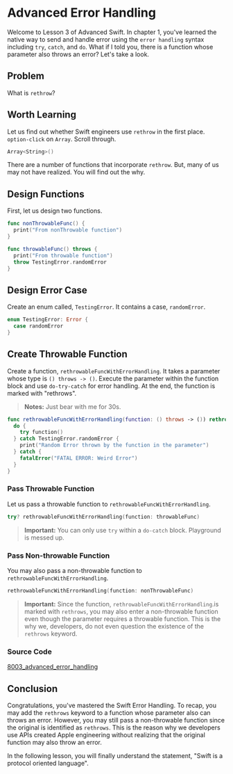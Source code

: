 # Advanced Error Handling
Welcome to Lesson 3 of Advanced Swift. In chapter 1, you've learned the native way to send and handle error using the `error handling` syntax including `try`, `catch`, and `do`. What if I told you, there is a function whose parameter also throws an error? Let's take a look.

## Problem
What is `rethrow`?

## Worth Learning
Let us find out whether Swift engineers use `rethrow` in the first place. `option-click` on `Array`. Scroll through.

```swift
Array<String>()
```

There are a number of functions that incorporate `rethrow`. But, many of us may not have realized. You will find out the why.

## Design Functions
First, let us design two functions.

```swift
func nonThrowableFunc() {
  print("From nonThrowable function")
}

func throwableFunc() throws {
  print("From throwable function")
  throw TestingError.randomError
}
```

## Design Error Case
Create an enum called, `TestingError`. It contains a case, `randomError`.

```swift
enum TestingError: Error {
  case randomError
}
```

## Create Throwable Function
Create a function, `rethrowableFuncWithErrorHandling`. It takes a parameter whose type is `() throws -> ()`. Execute the parameter within the function block and use `do-try-catch` for error handling. At the end, the function is marked with "rethrows".

> **Notes:** Just bear with me for 30s.

```swift
func rethrowableFuncWithErrorHandling(function: () throws -> ()) rethrows {
  do {
    try function()
  } catch TestingError.randomError {
    print("Random Error thrown by the function in the parameter")
  } catch {
    fatalError("FATAL ERROR: Weird Error")
  }
}
```

### Pass Throwable Function
Let us pass a throwable function to `rethrowableFuncWithErrorHandling`.

```swift
try? rethrowableFuncWithErrorHandling(function: throwableFunc)
```

> **Important:** You can only use `try` within a `do-catch` block. Playground is messed up.


### Pass Non-throwable Function
You may also pass a non-throwable function to `rethrowableFuncWithErrorHandling`.

```swift
rethrowableFuncWithErrorHandling(function: nonThrowableFunc)
```

> **Important:** Since the function, `rethrowableFuncWithErrorHandling`.is marked with `rethrows`, you may also enter a non-throwable function even though the parameter requires a throwable function. This is the why we, developers, do not even question the existence of the `rethrows` keyword.

### Source Code
[8003_advanced_error_handling](https://www.dropbox.com/sh/1bg3nlm5e3dvkzv/AAB4U2NHCaVvmjLYeDp3wRO3a?dl=0)


## Conclusion
Congratulations, you've mastered the Swift Error Handling. To recap, you may add the `rethrows` keyword to a function whose  parameter also can throws an error. However, you may still pass a non-throwable function since the original is identified as `rethrows`. This is the reason why we developers use APIs created Apple engineering without realizing that the original function may also throw an error.

In the following lesson, you will finally understand the statement, "Swift is a protocol oriented language". 
